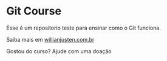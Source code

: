 # Git Course

Esse é um repositorio teste para ensinar como o Git funciona.

Saiba mais em [willianjusten.com.br](http://willian.justen.com.br)

Gostou do curso? Ajude com uma doação
